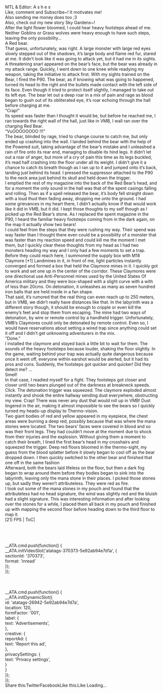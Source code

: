 <br/>
MTL & Editor: A s h e s<br/>
Like, comment and Subscribe~! It motivates me!<br/>
Also sending me money does too ;3<br/>
Also, check out my new story Sky Gardens~! <br/>
After the light flower bloomed, I could hear heavy footsteps ahead of me. Neither Goblins or Grass wolves were heavy enough to have such steps, leaving the only possibility…<br/>
A Red bear.<br/>
That guess, unfortunately, was right. A large monster with large red eyes slowly stepped out of the shadows, it’s large body and flame red fur, stared at me. It didn’t look like it was going to attack yet, but it had me in its sights. A threatening snarl appeared on the bear’s face, but the bear was already in my attack range. Quickly, I went down to one knee while readying my weapon, taking the initiative to attack first. With my sights trained on the Bear, I fired the P90. The bear, as if knowing what was going to happened, turned its head to the right and the bullets made contact with the left side of its face. Even though it tried to protect itself slightly, I managed to take out its left eye. The bear let out a deep roar in a mix of pain and rage as blood began to gush out of its obliterated eye, it’s roar echoing through the hall before charging at me.<br/>
“Crap!”<br/>
Its speed was faster than I thought it would be, but before he reached me, I ran towards the right wall of the hall, just like in VMB, I wall ran over the charging Red Bear.<br/>
“VuOOOOOOOO !!!”<br/>
The bear, blinded by rage, tried to change course to catch me, but only ended up crashing into the wall. I landed behind the bear with the help of the Powered suit, taking advantage of the bear’s mistake and I unleashed a rain of fire onto its rear end, managing to disable its hind legs. It didn’t let out a roar of anger, but more of a cry of pain this time as its legs buckled, it’s read half crashing into the floor under all its weight. I didn’t give it a chance to catch its breath though as I ran up to it and jumped onto it’s back, landing just behind its head. I pressed the suppressor attached to the P90 to the neck area just behind its skull and held down the trigger.<br/>
I emptied the rest of my magazine into the back of the Red Bear’s head, and for a moment the only sound in the hall was that of the spent casings falling and rolling. Then as if a spell released the bear, it’s body fell straight down with a loud thud then fading away, dropping me onto the ground. I had some grievances in my heart there, I didn’t actually know if that would work like it did in VMB, but it did. I kept those thoughts to my self though as I picked up the Red Bear’s stone. As I replaced the spent magazine in the P90, I heard the familiar heavy footsteps coming from in the dark again, on the map it actually show two bears!<br/>
I could feel from the steps that they were rushing my way. Their spend was way faster than I thought there even could be a possibility of a monster that was faster than my reaction speed and could kill me the moment I met them, but I quickly clear these thoughts from my head as I had two monsters heading my way and I only had a few moments to set a trap.<br/>
Before they could reach here, I summoned the supply box with M18 Claymore [*1] Landmines in it, in front of me, light particles instantly converged and formed a box that held the Claymore mines in it. I quickly got to work and set one up in the center of the corridor. These Claymores were one directional use Anti-Personnel mines used by the United States Of America military and they were box-shaped with a slight curve with a with of less than 20cms. On detonation, it unleashes as many as seven hundred iron balls that are held inside in a fan shape.<br/>
That said, it’s rumored that the real thing can even reach up to 250 meters, but in VMB, we didn’t really have distances like that. In the labyrinth was a different story though, it should be enough to cripple or even kill the enemy’s feet and stop them from escaping. The mine had two ways of detonation, by wire or remote control by a handheld trigger. Unfortunately, VMB’s Claymores could only be detonated by remote control. Even so, I would have reservations about setting a wired trap since anything could set it off and I didn’t get unknowing adventurers in the mix.<br/>
“Done.”<br/>
I installed the claymore and stayed back a little bit to wait for them. The sounds of the heavy footsteps because louder, shaking the floor slightly. In the game, waiting behind your trap was actually quite dangerous because once it went off, everyone within earshot would be alerted, but it had its pros and cons. Suddenly, the footsteps got quicker and quicker! Did they detect me? …<br/>
Smell!<br/>
In that case, I readied myself for a fight. They footsteps got closer and closer until two bears plunged out of the darkness at breakneck speeds. Click. The detonation trigger was squeezed. The claymore exploded almost instantly and shook the entire hallway sending dust everywhere, obstructing my view. Crap! There was never any dust that would roll up in VMB! Dust lingered in the air, making it almost impossible to see the bears so I quickly turned my heads-up display to Thermo-vision.<br/>
Two giant bodies of red and yellow appeared in my eyepiece, the chest areas were burning a deep red, possibly because that was where the mana stones were located. The two bears’ faces were covered in blood and so was their front legs. They had couldn’t move at the moment due to shock from their injuries and the explosion. Without giving them a moment to catch their breath, I lined the first bear’s head in my crosshairs and squeezed the trigger. Deep red floors bloomed in the thermo-sight, my guess from the blood splatter before it slowly began to cool off as the bear dropped down. I then quickly switched to the other bear and finished that one off in the same fashion<br/>
Afterward, both the bears laid lifeless on the floor, but then a dark fog began to wrap around them before they bodies began to sink into the labyrinth, leaving only the mana stone in their places. I picked those stones up, but sadly they weren’t attributeless. They were red as fire.<br/>
I took out some of the mana stones in my pouch and found that the attributeless had no head signature, the wind was slightly red and the bluish had a slight signature. This was interesting information and after looking over the stones for a while, I placed them all back in my pouch and finished up with mapping the second floor before heading down to the third floor to map it.<br/>
[21] FPS | ToC|<br/>
 <br/>
 <br/>
<br/>
<br/>
            __ATA.cmd.push(function() {<br/>
                __ATA.initVideoSlot('atatags-370373-5e92ab94e7d1a', {<br/>
                    sectionId: '370373',<br/>
                    format: 'inread'<br/>
                });<br/>
            });<br/>
        <br/>
 <br/>
<br/>
				__ATA.cmd.push(function() {<br/>
					__ATA.initDynamicSlot({<br/>
						id: 'atatags-26942-5e92ab94e7d7a',<br/>
						location: 120,<br/>
						formFactor: '001',<br/>
						label: {<br/>
							text: 'Advertisements',<br/>
						},<br/>
						creative: {<br/>
							reportAd: {<br/>
								text: 'Report this ad',<br/>
							},<br/>
							privacySettings: {<br/>
								text: 'Privacy settings',<br/>
							}<br/>
						}<br/>
					});<br/>
				});<br/>
			Share this:TwitterFacebookLike this:Like Loading... 